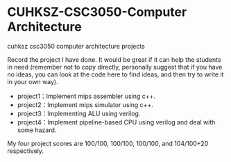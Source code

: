 # CUHKSZ-CSC3050-Computer Architecture
cuhksz csc3050 computer architecture projects

Record the project I have done. It would be great if it can help the students in need (remember not to copy directly, personally suggest that if you have no ideas, you can look at the code here to find ideas, and then try to write it in your own way).

* project1：Implement mips assembler using c++.
* project2：Implement mips simulator using c++.
* project3：Implementing ALU using verilog.
* project4：Implement pipeline-based CPU using verilog and deal with some hazard.

My four project scores are 100/100, 100/100, 100/100, and 104/100+20 respectively.